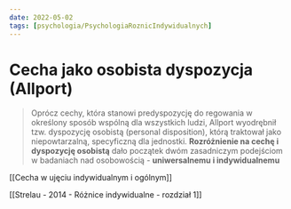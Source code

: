 ```yaml
---
date: 2022-05-02
tags: [psychologia/PsychologiaRoznicIndywidualnych]
---
```

# Cecha jako osobista dyspozycja (Allport)

> Oprócz cechy, która stanowi predyspozycję do regowania w określony sposób wspólną dla wszystkich ludzi, Allport wyodrębnił tzw. dyspozycję osobistą (personal disposition), którą traktował jako niepowtarzalną, specyficzną dla jednostki. **Rozróżnienie na cechę i dyspozycję osobistą** dało początek dwóm zasadniczym podejściom w badaniach nad osobowością - **uniwersalnemu i indywidualnemu**

[[Cecha w ujęciu indywidualnym i ogólnym]]

[[Strelau - 2014 - Różnice indywidualne - rozdział 1]]